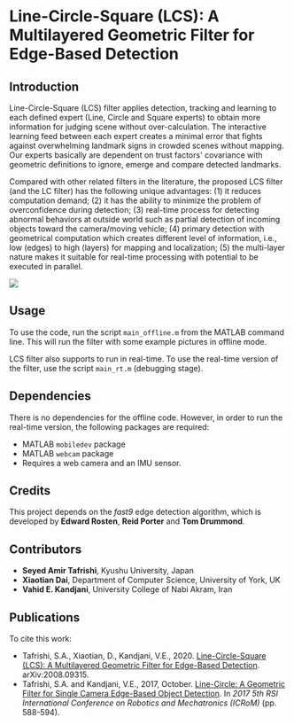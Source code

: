# Line-Circle-Square (LCS): A Multilayered Geometric Filter for Edge-Based Detection
## Introduction

Line-Circle-Square (LCS) filter applies detection, tracking and learning to each defined expert (Line, Circle and Square experts) to obtain more information for judging scene without over-calculation. The interactive learning feed between each expert creates a minimal error that fights against overwhelming landmark signs in crowded scenes without mapping. Our experts basically are dependent on trust factors' covariance with geometric definitions to ignore, emerge and compare detected landmarks.

Compared with other related filters in the literature, the proposed LCS filter (and the LC filter) has the following unique advantages: (1) it reduces computation demand; (2) it has the ability to minimize the problem of overconfidence during detection; (3) real-time process for detecting abnormal behaviors at outside world such as partial detection of incoming objects toward the camera/moving vehicle; (4) primary detection with geometrical computation which creates different level of information, i.e., low (edges) to high (layers) for mapping and localization; (5) the multi-layer nature makes it suitable for real-time processing with potential to be executed in parallel.

![](results/LCS_demo.gif)

## Usage

To use the code, run the script `main_offline.m` from the MATLAB command line. This will run the filter with some example pictures in offline mode. 

LCS filter also supports to run in real-time. To use the real-time version of the filter, use the script `main_rt.m` (debugging stage).

## Dependencies

There is no dependencies for the offline code. However, in order to run the real-time version, the following packages are required:

- MATLAB `mobiledev` package
- MATLAB `webcam` package
- Requires a web camera and an IMU sensor. 

## Credits

This project depends on the *fast9* edge detection algorithm, which is developed by **Edward Rosten**, **Reid Porter** and **Tom Drummond**.

## Contributors

- **Seyed Amir Tafrishi**, Kyushu University, Japan
- **Xiaotian Dai**, Department of Computer Science, University of York, UK
- **Vahid E. Kandjani**, University College of Nabi Akram, Iran

##  Publications

To cite this work:

- Tafrishi, S.A., Xiaotian, D., Kandjani, V.E., 2020. [Line-Circle-Square (LCS): A Multilayered Geometric Filter for Edge-Based Detection](https://arxiv.org/pdf/2008.09315.pdf). arXiv:2008.09315. 
- Tafrishi, S.A. and Kandjani, V.E., 2017, October. [Line-Circle: A Geometric Filter for Single Camera Edge-Based Object Detection](https://ieeexplore.ieee.org/abstract/document/8466193). In *2017 5th RSI International Conference on Robotics and Mechatronics (ICRoM)* (pp. 588-594). 
